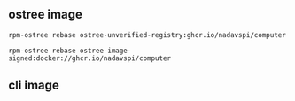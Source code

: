 ## ostree image

```shell
rpm-ostree rebase ostree-unverified-registry:ghcr.io/nadavspi/computer
```

```shell
rpm-ostree rebase ostree-image-signed:docker://ghcr.io/nadavspi/computer
```

## cli image 
